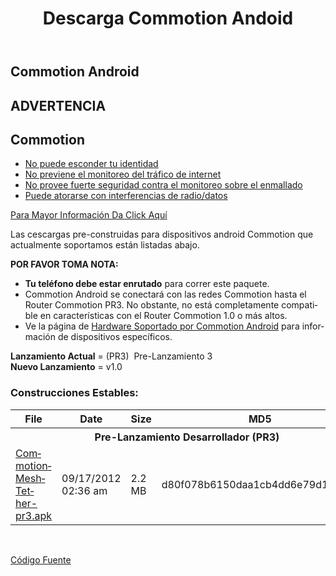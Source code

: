 ﻿---
layout: downloads
title: Descarga Commotion Andoid
categories: 
created: 2013-06-28
changed: 2014-06-06
post_author: grady
lang: es
---
## Commotion Android

<div class="warning-label">
<div class="warning-top">
<h2>ADVERTENCIA</h2>
</div>

<div class="warning-bottom">
<h2>Commotion</h2>

<ul>
	<li><a href="http://commotionwireless.net/understanding-commotions-warning-label#anonymity">No puede esconder tu identidad</a></li>
	<li><a href="http://commotionwireless.net/understanding-commotions-warning-label#internet">No previene el monitoreo del tráfico de internet</a></li>
	<li><a href="http://commotionwireless.net/understanding-commotions-warning-label#monitoring">No provee fuerte seguridad contra el monitoreo sobre el enmallado</a></li>
	<li><a href="http://commotionwireless.net/understanding-commotions-warning-label#jamming">Puede atorarse con interferencias de radio/datos</a></li>
</ul>
<a href="/understanding-commotions-warning-label">Para Mayor Información Da Click Aquí</a></div>
</div>

<p>Las cescargas pre-construidas para dispositivos android Commotion que actualmente soportamos están listadas abajo.</p>

<p><strong>POR FAVOR TOMA NOTA:</strong>

  * <strong>Tu teléfono debe estar enrutado</strong> para correr este paquete. 
  * Commotion Android se conectará con las redes Commotion hasta el Router Commotion PR3. No obstante, no está completamente compatible en características con el Router Commotion 1.0 o más altos.
  * Ve la página de <a href="/docs/supported-devices/#phones">Hardware Soportado por Commotion Android</a> para información de dispositivos específicos.

</p>

<p><strong>Lanzamiento Actual</strong> = (PR3)&nbsp; Pre-Lanzamiento 3<br />
<strong>Nuevo Lanzamiento</strong> = v1.0</p>

<h3>Construcciones Estables:</h3>

<table class="files list">
	<thead>
		<tr>
			<th>File</th>
			<th>Date</th>
			<th>Size</th>
			<th>MD5</th>
		</tr>
	</thead>
	<tbody>
		<tr>
			<th colspan="4">Pre-Lanzamiento Desarrollador (PR3)</th>
		</tr>
		<tr>
			<td><a href="https://downloads.commotionwireless.net/android/commotion-android.apk" title="Commotion MeshTether for Android">CommotionMeshTether-pr3.apk</a></td>
			<td>09/17/2012 02:36 am</td>
			<td>2.2 MB</td>
			<td>d80f078b6150daa1cb4dd6e79d134eea</td>
		</tr>
	</tbody>
</table>
<p>&nbsp;</p>

<p><a class="button" href="https://github.com/opentechinstitute/commotion-android" id="android-source-btn">Código Fuente</a></p>
 
